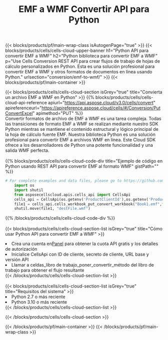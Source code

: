 ﻿---
title: EMF a WMF Convertir API para Python
description:  API y SDK en la nube para Microsoft Excel y OpenOffice Calc. Convierta la hoja de cálculo a otro archivo de formato.
url: /sv/python/conversion/emf-to-wmf/
---
{{< blocks/products/pf/main-wrap-class isAutogenPage="true" >}}
{{< blocks/products/cells/cells-cloud-upper-banner h1="Python API para convertir EMF a WMF" h2="Python biblioteca para convertir EMF a WMF" p="Use Cells Conversion REST API para crear flujos de trabajo de hojas de cálculo personalizados en Python. Esta es una solución profesional para convertir EMF a WMF y otros formatos de documentos en línea usando Python." urlsection="conversion/emf-to-wmf/" >}}
{{< blocks/products/pf/main-container >}}

{{< blocks/products/cells/cells-cloud-section isGrey="true" title="Convierta un archivo EMF a WMF en Python" >}}
{{% blocks/products/cells/cells-cloud-api-reference apiurl="https://api.aspose.cloud/v3.0/cells/convert" apireferenceurl="https://apireference.aspose.cloud/cells/#/Conversion/PutConvertExcel" apimethod="PUT" %}}
<br/>
Convertir formatos de archivo de EMF a WMF es una tarea compleja. Todas las transiciones de formato EMF a WMF se realizan mediante nuestro SDK Python mientras se mantiene el contenido estructural y lógico principal de la hoja de cálculo fuente EMF. Nuestra biblioteca Python es una solución profesional para convertir EMF a archivos WMF en línea. Este Cloud SDK ofrece a los desarrolladores de Python una potente funcionalidad y una salida WMF perfecta.
<br/>
<br/>
{{% blocks/products/cells/cells-cloud-code-div title="Ejemplo de código en Python usando REST API para convertir EMF al formato WMF" gistPath="" %}}
 
```python
# For complete examples and data files, please go to https://github.com/aspose-cells-cloud/aspose-cells-cloud-python/
    import os
    import shutil
    from asposecellscloud.apis.cells_api import CellsApi
    cells_api = CellsApi(os.getenv('ProductClientId'),os.getenv('ProductClientSecret'))
    file1 = cells_api.cells_workbook_put_convert_workbook("Book1.emf",format="wmf")
    shutil.move(file1, "destFile.wmf")     
```
 
{{% /blocks/products/cells/cells-cloud-code-div %}}
<br/>
<br/>
{{< blocks/products/cells/cells-cloud-section-list isGrey="true" title="Cómo usar Python API para convertir EMF a WMF" >}}
<li> Crea una cuenta en<a href="https://dashboard.aspose.cloud/">Panel</a> para obtener la cuota API gratis y los detalles de autorización</li>
<li>Inicialice CellsApi con ID de cliente, secreto de cliente, URL base y versión API</li>
<li>Llamar a celdas_libro de trabajo_poner_convertir_método del libro de trabajo para obtener el flujo resultante</li>
{{< /blocks/products/cells/cells-cloud-section-list >}}
<br/>
<br/>
{{< blocks/products/cells/cells-cloud-section-list isGrey="true" title="Requisitos del sistema" >}}
<li>Python 2.7 o más reciente</li>
<li>Python 3.10 o más reciente</li>
{{< /blocks/products/cells/cells-cloud-section-list >}}

{{< /blocks/products/cells/cells-cloud-section >}}

{{< /blocks/products/pf/main-container >}}
{{< /blocks/products/pf/main-wrap-class >}}
